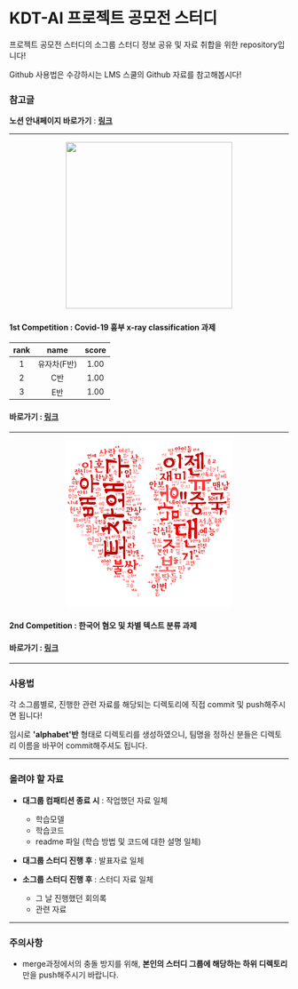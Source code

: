 # KDT-AI 프로젝트 공모전 스터디

프로젝트 공모전 스터디의 소그룹 스터디 정보 공유 및 자료 취합을 위한 repository입니다!

Github 사용법은 수강하시는 LMS 스쿨의 Github 자료를 참고해봅시다!


### 참고글

**노션 안내페이지 바로가기** : [**링크**](https://alike-blade-14a.notion.site/0d3090d710bf49a09af1c4a20ebe4aaa)

---

<p align="center"><img src="image_003.png" height="300px" width="300px"></p>

#### 1st Competition : Covid-19 흉부 x-ray classification 과제

<center>
  
|rank|name|score|
|:------:|:-------:|:-------:|
| 1 | 유자차(F반) | 1.00 |
| 2 | C반 | 1.00 |
| 3 | E반 | 1.00 |
  
</center>

#### 바로가기 : [**링크**](https://www.kaggle.com/competitions/kdtai-1/)

---

<p align="center"><img src="final_image.png" height="300px" width="300px"></p>

#### 2nd Competition : 한국어 혐오 및 차별 텍스트 분류 과제

#### 바로가기 : [**링크**](https://www.kaggle.com/competitions/kdtai-2/)

---

### 사용법

각 소그룹별로, 진행한 관련 자료를 해당되는 디렉토리에 직접 commit 및 push해주시면 됩니다!

임시로 **'alphabet'반** 형태로 디렉토리를 생성하였으니, 팀명을 정하신 분들은 디렉토리 이름을 바꾸어 commit해주셔도 됩니다.

---

### 올려야 할 자료

- **대그룹 컴패티션 종료 시** : 작업했던 자료 일체
  - 학습모델
  - 학습코드
  - readme 파일 (학습 방법 및 코드에 대한 설명 일체)
  
- **대그룹 스터디 진행 후** : 발표자료 일체
- **소그룹 스터디 진행 후** : 스터디 자료 일체
  - 그 날 진행했던 회의록
  - 관련 자료

---

### 주의사항

- merge과정에서의 충돌 방지를 위해, **본인의 스터디 그룹에 해당하는 하위 디렉토리**만을 push해주시기 바랍니다.

